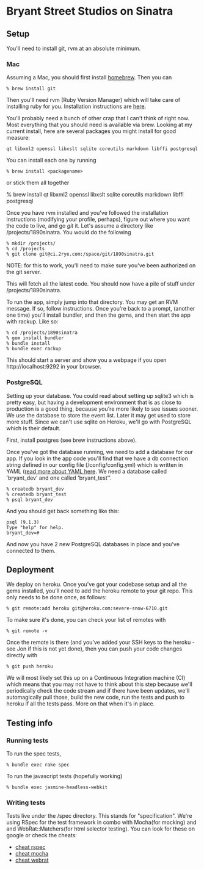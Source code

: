 # Bryant Street Studios on Sinatra

## Setup

You'll need to install git, rvm at an absolute minimum.  

### Mac

Assuming a Mac, you should first install [homebrew](http://mxcl.github.com/homebrew/).  Then you can 

    % brew install git
    
Then you'll need rvm (Ruby Version Manager) which will take care of installing ruby for you.  Installation instructions are [here](https://rvm.io/rvm/install/).  

You'll probably need a bunch of other crap that I can't think of right now.  Most everything that you should need is available via brew.  Looking at my current install, here are several packages you might install for good measure:

    qt libxml2 openssl libxslt sqlite coreutils markdown libffi postgresql

You can install each one by running
    
    % brew install <packagename>

or stick them all together
    
   % brew install qt libxml2 openssl libxslt sqlite coreutils markdown libffi postgresql
    
Once you have rvm installed and you've followed the installation instructions (modifying your profile, perhaps), figure out where you want the code to live, and go *git* it.  Let's assume a directory like /projects/1890sinatra.  You would do the following

    % mkdir /projects/
    % cd /projects
    % git clone git@ci.2rye.com:/space/git/1890sinatra.git

NOTE: for this to work, you'll need to make sure you've been authorized on the git server.

This will fetch all the latest code.  You should now have a pile of stuff under /projects/1890sinatra.

To run the app, simply jump into that directory.  You may get an RVM message.  If so, follow instructions.  Once you're back to a prompt, (another one time) you'll install bundler, and then the gems, and then start the app with rackup.  Like so:

    % cd /projects/1890sinatra
    % gem install bundler
    % bundle install
    % bundle exec rackup

This should start a server and show you a webpage if you open http://localhost:9292 in your browser.

### PostgreSQL

Setting up your database.  You could read about setting up sqlite3 which is pretty easy, but having a development environment that is as close to production is a good thing, because you're more likely to see issues sooner.  We use the database to store the event list.  Later it may get used to store more stuff.  Since we can't use sqlite on Heroku, we'll go with PostgreSQL which is their default.

First, install postgres (see brew instructions above).

Once you've got the database running, we need to add a database for our app.  If you look in the app code you'll find that we have a db connection string defined in our config file (/config/config.yml) which is written in YAML ([read more about YAML here](http://en.wikipedia.org/wiki/YAML).  We need a database called 'bryant_dev' and one called 'bryant_test''.

    % createdb bryant_dev
    % createdb bryant_test
    % psql bryant_dev

And you should get back something like this:

    psql (9.1.3)
    Type "help" for help.
    bryant_dev=# 

And now you have 2 new PostgreSQL databases in place and you've connected to them.

## Deployment

We deploy on heroku.  Once you've got your codebase setup and all the gems installed, you'll need to add the heroku remote to your git repo.  This only needs to be done once, as follows:

    % git remote:add heroku git@heroku.com:severe-snow-6710.git 

To make sure it's done, you can check your list of remotes with

    % git remote -v

Once the remote is there (and you've added your SSH keys to the heroku - see Jon if this is not yet done), then you can push your code changes directly with

    % git push heroku

We will most likely set this up on a Continuous Integration machine (CI) which means that you may not have to think about this step because we'll periodically check the code stream and if there have been updates, we'll automagically pull those, build the new code, run the tests and push to heroku if all the tests pass.  More on that when it's in place.

## Testing info

### Running tests

To run the spec tests, 

    % bundle exec rake spec

To run the javascript tests (hopefully working)
   
    % bundle exec jasmine-headless-webkit

### Writing tests

Tests live under the /spec directory.  This stands for "specification".  We're using RSpec for the test framework in combo with Mocha(for mocking) and and WebRat::Matchers(for html selector testing).  You can look for these on google or check the cheats:

* [cheat rspec](http://cheat.errtheblog.com/s/rspec/)
* [cheat mocha](http://cheat.errtheblog.com/s/mocha)
* [cheat webrat](http://cheat.errtheblog.com/s/webrat/)


 